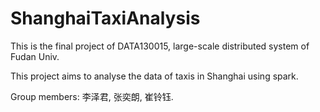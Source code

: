 # ShanghaiTaxiAnalysis

This is the final project of DATA130015, large-scale distributed system of Fudan Univ.

This project aims to analyse the data of taxis in Shanghai using spark.

Group members: 李泽君, 张奕朗, 崔铃钰.

